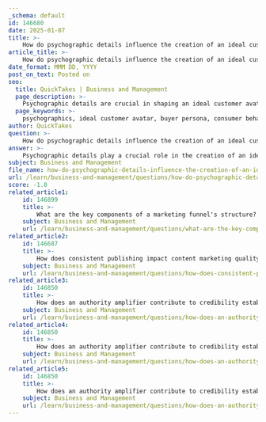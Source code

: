 ```yaml
---
_schema: default
id: 146680
date: 2025-01-07
title: >-
    How do psychographic details influence the creation of an ideal customer avatar?
article_title: >-
    How do psychographic details influence the creation of an ideal customer avatar?
date_format: MMM DD, YYYY
post_on_text: Posted on
seo:
  title: QuickTakes | Business and Management
  page_description: >-
    Psychographic details are crucial in shaping an ideal customer avatar by influencing motivations, tailoring marketing messages, segmenting audiences, mapping customer journeys, driving product innovation, and utilizing data analytics for personalized strategies.
  page_keywords: >-
    psychographics, ideal customer avatar, buyer persona, consumer behavior, audience segmentation, motivations, pain points, tailored messaging, customer journey mapping, product development, data analytics, marketing strategies, audience engagement, emotional factors
author: QuickTakes
question: >-
    How do psychographic details influence the creation of an ideal customer avatar?
answer: >-
    Psychographic details play a crucial role in the creation of an ideal customer avatar, also known as a buyer persona. These details encompass the interests, values, lifestyles, opinions, desires, and goals of potential customers, which are essential for understanding their motivations and behaviors. Here’s how psychographic information influences the development of an ideal customer avatar:\n\n1. **Understanding Motivations and Pain Points**: Psychographic analysis helps marketers identify what drives their audience. By understanding the motivations behind consumer behavior, marketers can create avatars that reflect the specific needs and challenges faced by different segments. This understanding allows for the development of targeted marketing strategies that resonate with the audience.\n\n2. **Tailoring Messaging and Content**: Knowing the psychographics of the target audience enables marketers to craft messages that speak directly to their values and interests. For instance, if a segment values sustainability, marketing efforts can highlight eco-friendly practices. This alignment between messaging and audience values fosters a deeper connection and enhances engagement.\n\n3. **Segmenting the Audience**: Psychographic details allow for more nuanced audience segmentation beyond basic demographics. By grouping customers based on shared interests and lifestyles, marketers can create more specific and effective buyer personas. This segmentation ensures that marketing strategies are tailored to the unique characteristics of each group, leading to improved targeting and conversion rates.\n\n4. **Enhancing Customer Journey Mapping**: When developing customer journey maps, incorporating psychographic details helps in understanding how different segments interact with a brand at various touchpoints. This insight allows marketers to design experiences that cater to the specific preferences and behaviors of each persona, ultimately leading to better customer satisfaction and loyalty.\n\n5. **Driving Product Development and Innovation**: Insights gained from psychographic analysis can inform product development by highlighting what features or benefits are most appealing to the target audience. This understanding can lead to the creation of products that align closely with customer desires, increasing the likelihood of market success.\n\n6. **Utilizing Data Analytics**: By leveraging data analytics tools, marketers can gather psychographic insights from surveys, focus groups, and social media interactions. This data can provide a comprehensive view of audience interests and behaviors, allowing for the continuous refinement of customer avatars and marketing strategies.\n\nIn summary, psychographic details are integral to creating a well-rounded ideal customer avatar. They provide valuable insights into the emotional and psychological factors that influence consumer behavior, enabling marketers to develop more effective and personalized marketing strategies. This approach not only enhances audience engagement but also drives better business outcomes.
subject: Business and Management
file_name: how-do-psychographic-details-influence-the-creation-of-an-ideal-customer-avatar.md
url: /learn/business-and-management/questions/how-do-psychographic-details-influence-the-creation-of-an-ideal-customer-avatar
score: -1.0
related_article1:
    id: 146899
    title: >-
        What are the key components of a marketing funnel's structure?
    subject: Business and Management
    url: /learn/business-and-management/questions/what-are-the-key-components-of-a-marketing-funnels-structure
related_article2:
    id: 146687
    title: >-
        How does consistent publishing impact content marketing quality versus quantity?
    subject: Business and Management
    url: /learn/business-and-management/questions/how-does-consistent-publishing-impact-content-marketing-quality-versus-quantity
related_article3:
    id: 146850
    title: >-
        How does an authority amplifier contribute to credibility establishment in marketing funnels?
    subject: Business and Management
    url: /learn/business-and-management/questions/how-does-an-authority-amplifier-contribute-to-credibility-establishment-in-marketing-funnels
related_article4:
    id: 146850
    title: >-
        How does an authority amplifier contribute to credibility establishment in marketing funnels?
    subject: Business and Management
    url: /learn/business-and-management/questions/how-does-an-authority-amplifier-contribute-to-credibility-establishment-in-marketing-funnels
related_article5:
    id: 146850
    title: >-
        How does an authority amplifier contribute to credibility establishment in marketing funnels?
    subject: Business and Management
    url: /learn/business-and-management/questions/how-does-an-authority-amplifier-contribute-to-credibility-establishment-in-marketing-funnels
---
```


&nbsp;